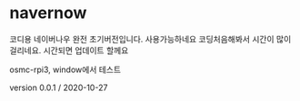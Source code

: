 # navernow
코디용 네이버나우
완전 초기버전입니다. 사용가능하네요
코딩처음해봐서 시간이 많이 걸리네요.
시간되면 업데이트 할께요


osmc-rpi3, window에서 테스트


version 0.0.1 / 2020-10-27
